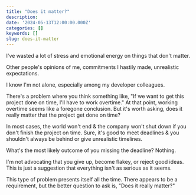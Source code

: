 ```yaml
---
title: "Does it matter?"
description:
date: '2024-05-13T12:00:00.000Z'
categories: []
keywords: []
slug: does-it-matter
---
```


I've wasted a lot of stress and emotional energy on things that don't matter.

Other people's opinions of me, commitments I hastily made, unrealistic expectations.

I know I'm not alone, especially among my developer colleagues.

There's a problem where you think something like, "If we want to get this project done on time, I'll have to work overtime." At that point, working overtime seems like a foregone conclusion. But it's worth asking, does it really matter that the project get done on time?

In most cases, the world won't end & the company won't shut down if you don't finish the project on time. Sure, it's good to meet deadlines & you shouldn't always be behind or give unrealistic timelines.

What's the most likely outcome of you missing the deadline? Nothing.

I'm not advocating that you give up, become flakey, or reject good ideas. This is just a suggestion that everything isn't as serious as it seems.

This type of problem presents itself all the time. There appears to be a requirement, but the better question to ask is, "Does it really matter?"
